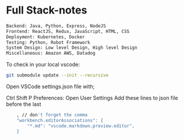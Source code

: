 # Full Stack-notes

```bash
Backend: Java, Python, Express, NodeJS
Frontend: ReactJS, Redux, JavaScript, HTML, CSS
Deployment: Kubernetes, Docker
Testing: Python, Robot Framework
System Design: Low level Design, High level Design
Miscellaneous: Amazon AWS, Datadog
```

To check in your local vscode:

```bash
git submodule update --init --recursive
```


Open VSCode settings.json file with;

Ctrl Shift P
Preferences: Open User Settings
Add these lines to json file before the last 

```bash
    , // don't forget the comma
    "workbench.editorAssociations": {   
        "*.md": "vscode.markdown.preview.editor",
    }
```

